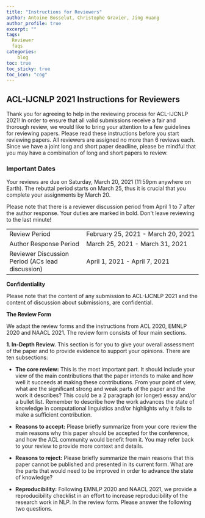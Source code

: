 ```yaml
---
title: "Instructions for Reviewers"
author: Antoine Bosselut, Christophe Gravier, Jing Huang
author_profile: true
excerpt: ""
tags:
  Reviewer
  faqs
categories:
    blog
toc: true
toc_sticky: true
toc_icon: "cog"
---
```

##  ACL-IJCNLP 2021 Instructions for Reviewers

Thank you for agreeing to help in the reviewing process for ACL-IJCNLP 2021! In order to ensure that all valid submissions receive a fair and thorough review, we would like to bring your attention to a few guidelines for reviewing papers. Please read these instructions before you start reviewing papers. 
All reviewers are assigned no more than 6 reviews each. Since we have a joint long and short paper deadline, please be mindful that you may have a combination of long and short papers to review.

### Important Dates

Your reviews are due on Saturday, March 20, 2021 (11:59pm anywhere on Earth). The rebuttal period starts on March 25, thus it is crucial that you complete your assignments by March 20.

Please note that there is a reviewer discussion period from April 1 to 7 after the author response. Your duties are marked in bold. Don't leave reviewing to the last minute!

<table style="width: 100%">
    <tbody>
        <tr>
            <td style="width: 40%;">Review Period</td>
            <td style="width: 60%;">February 25, 2021 - March 20, 2021</td>
        </tr>
        <tr>
            <td style="width: 40%;">Author Response Period</td>
            <td style="width: 60%;">March 25, 2021 - March 31, 2021</td>
        </tr>
        <tr>
            <td style="width: 40%;">Reviewer Discussion Period (ACs lead discussion)</td>
            <td style="width: 60%;">April 1, 2021 - April 7, 2021</td>
        </tr>
</tbody>
</table>

**Confidentiality**

Please note that the content of any submission to ACL-IJCNLP 2021 and the content of discussion about submissions, are confidential.

**The Review Form**

We adapt the review forms and the instructions from ACL 2020, EMNLP 2020 and NAACL 2021. The review form consists of four main sections.

**1. In-Depth Review.** This section is for you to give your overall assessment of the paper and to provide evidence to support your opinions. There are ten subsections:

- **The core review:** This is the most important part. It should include your view of the main contributions that the paper intends to make and how well it succeeds at making these contributions. From your point of view, what are the significant strong and weak parts of the paper and the work it describes? This could be a 2 paragraph (or longer) essay and/or a bullet list. Remember to describe how the work advances the state of knowledge in computational linguistics and/or highlights why it fails to make a sufficient contribution.

- **Reasons to accept:** Please briefly summarize from your core review the main reasons why this paper should be accepted for the conference, and how the ACL community would benefit from it. You may refer back to your review to provide more context and details.

- **Reasons to reject:** Please briefly summarize the main reasons that this paper cannot be published and presented in its current form. What are the parts that would need to be improved in order to advance the state of knowledge?

- **Reproducibility:** Following EMNLP 2020 and NAACL 2021, we provide a reproducibility checklist in an effort to increase reproducibility of the research work in NLP. In the review form. Please answer the following two questions.



